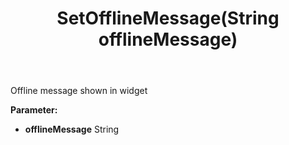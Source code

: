 ﻿---
uid: crmscript_ref_NSChatWidgetSettings_SetOfflineMessage
title: SetOfflineMessage(String offlineMessage)
intellisense: NSChatWidgetSettings.SetOfflineMessage
keywords: NSChatWidgetSettings, GetOfflineMessage
so.topic: reference
---

Offline message shown in widget

**Parameter:** 
 - **offlineMessage** String

